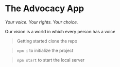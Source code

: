 # The Advocacy App
_Your voice. Your rights. Your choice._

Our vision is a world in which every person has a voice

> Getting started
> clone the repo
 
> `npm i` to initialize the project

> `npm start` to start the local server
